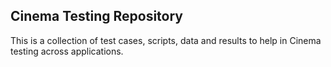 ## Cinema Testing Repository

This is a collection of test cases, scripts, data and results to help in Cinema testing across applications.

